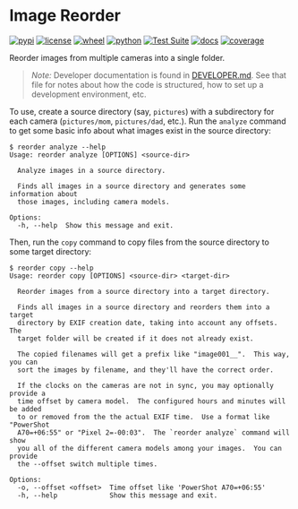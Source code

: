 # Image Reorder

[![pypi](https://img.shields.io/pypi/v/image-reorder.svg)](https://pypi.org/project/image-reorder/)
[![license](https://img.shields.io/pypi/l/image-reorder.svg)](https://github.com/pronovic/image-reorder/blob/master/LICENSE)
[![wheel](https://img.shields.io/pypi/wheel/image-reorder.svg)](https://pypi.org/project/image-reorder/)
[![python](https://img.shields.io/pypi/pyversions/image-reorder.svg)](https://pypi.org/project/image-reorder/)
[![Test Suite](https://github.com/pronovic/image-reorder/workflows/Test%20Suite/badge.svg)](https://github.com/image-reorder/actions?query=workflow%3A%22Test+Suite%22)
[![docs](https://readthedocs.org/projects/image-reorder/badge/?version=stable&style=flat)](https://image-reorder.readthedocs.io/en/stable/)
[![coverage](https://coveralls.io/repos/github/image-reorder/badge.svg?branch=master)](https://coveralls.io/github/pronovic/image-reorder?branch=master)

Reorder images from multiple cameras into a single folder.

> _Note:_ Developer documentation is found in [DEVELOPER.md](DEVELOPER.md).  See that file for notes about how the code is structured, how to set up a development environment, etc.

To use, create a source directory (say, `pictures`) with a subdirectory for
each camera (`pictures/mom`, `pictures/dad`, etc.).  Run the `analyze` command
to get some basic info about what images exist in the source directory:

```
$ reorder analyze --help
Usage: reorder analyze [OPTIONS] <source-dir>

  Analyze images in a source directory.

  Finds all images in a source directory and generates some information about
  those images, including camera models.

Options:
  -h, --help  Show this message and exit.
```

Then, run the `copy` command to copy files from the source directory to some
target directory:

```
$ reorder copy --help
Usage: reorder copy [OPTIONS] <source-dir> <target-dir>

  Reorder images from a source directory into a target directory.

  Finds all images in a source directory and reorders them into a target
  directory by EXIF creation date, taking into account any offsets.  The
  target folder will be created if it does not already exist.

  The copied filenames will get a prefix like "image001__".  This way, you can
  sort the images by filename, and they'll have the correct order.

  If the clocks on the cameras are not in sync, you may optionally provide a
  time offset by camera model.  The configured hours and minutes will be added
  to or removed from the the actual EXIF time.  Use a format like "PowerShot
  A70=+06:55" or "Pixel 2=-00:03".  The `reorder analyze` command will show
  you all of the different camera models among your images.  You can provide
  the --offset switch multiple times.

Options:
  -o, --offset <offset>  Time offset like 'PowerShot A70=+06:55'
  -h, --help             Show this message and exit.
```

